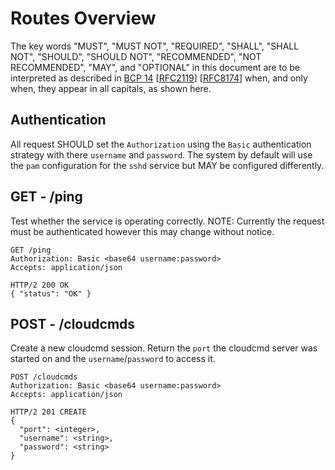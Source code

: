 # Routes Overview

The key words "MUST", "MUST NOT", "REQUIRED", "SHALL", "SHALL NOT", "SHOULD", "SHOULD NOT", "RECOMMENDED", "NOT RECOMMENDED", "MAY", and "OPTIONAL" in this document are to be interpreted as described in [BCP 14](https://tools.ietf.org/html/bcp14) [[RFC2119](https://tools.ietf.org/html/rfc2119)] [[RFC8174](https://tools.ietf.org/html/rfc8174)] when, and only when, they appear in all capitals, as shown here.

## Authentication

All request SHOULD set the `Authorization` using the `Basic` authentication strategy with there `username` and `password`. The system by default will use the `pam` configuration for the `sshd` service but MAY be configured differently.

## GET - /ping

Test whether the service is operating correctly.
NOTE: Currently the request must be authenticated however this may change without notice.

```
GET /ping
Authorization: Basic <base64 username:password>
Accepts: application/json

HTTP/2 200 OK
{ "status": "OK" }
```

## POST - /cloudcmds

Create a new cloudcmd session. Return the `port` the cloudcmd server was started on and the `username`/`password` to access it.

```
POST /cloudcmds
Authorization: Basic <base64 username:password>
Accepts: application/json

HTTP/2 201 CREATE
{
  "port": <integer>,
  "username": <string>,
  "password": <string>
}
```

